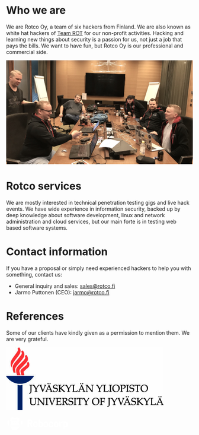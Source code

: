 # Who we are

We are Rotco Oy, a team of six hackers from Finland. We are also known as white hat hackers of [Team ROT](https://www.rot.fi) for our non-profit activities. Hacking and learning new things about security is a passion for us, not just a job that pays the bills. We want to have fun, but Rotco Oy is our professional and commercial side.

![Rotco team](./rotco-team.jpg)


# Rotco services 

We are mostly interested in technical penetration testing gigs and live hack events. We have wide experience in information security, backed up by deep knowledge about software development, linux and network administration and cloud services, but our main forte is in testing web based software systems.

# Contact information

If you have a proposal or simply need experienced hackers to help you with something, contact us:

* General inquiry and sales: sales@rotco.fi
* Jarmo Puttonen (CEO): jarmo@rotco.fi


# References

Some of our clients have kindly given as a permission to mention them. We are very grateful.

![University of Jyväskylä](./jyu-vaaka-kaksikielinen.jpg)
 
<svg width="334" height="80" fill="none" xmlns="http://www.w3.org/2000/svg"><path d="M61.798 16.706h3.705a2.205 2.205 0 002.196-2.347c-.08-1.163-1.098-2.044-2.268-2.044h-3.633a.305.305 0 00-.304.303v3.785c0 .166.138.303.304.303zm6.406 3.243a.237.237 0 00-.08.282l3.576 8.422a.226.226 0 01-.21.318h-3.726a.463.463 0 01-.426-.29L64.21 20.94a.463.463 0 00-.426-.289l-2-.007a.305.305 0 00-.304.303v7.721a.305.305 0 01-.303.304h-3.323a.305.305 0 01-.303-.304V8.682c0-.166.137-.304.303-.304h7.642c3.308 0 6.052 2.622 6.132 5.93.058 2.29-.845 3.886-3.041 5.374-.104.075-.19.134-.258.18l-.125.087zm10.625 5.706c1.437 0 2.253-.592 2.434-1.762.18-1.192.18-3.294 0-4.492-.18-1.17-.997-1.763-2.434-1.763-1.488 0-2.21.527-2.405 1.762-.18 1.192-.18 3.294 0 4.493.166 1.185.953 1.762 2.405 1.762zm-6.046-6.226c.42-3.351 2.73-5.431 6.046-5.431 3.33 0 5.663 2.08 6.074 5.431.152 1.185.152 3.25 0 4.435-.419 3.352-2.73 5.432-6.045 5.432-3.337 0-5.663-2.08-6.075-5.432-.151-1.184-.151-3.257 0-4.435zm22.832 4.457c-.066 1.148-.99 1.892-2.348 1.892-1.408 0-2.275-.686-2.376-1.892-.087-1.192-.087-3.287 0-4.478.065-.867.534-1.893 2.376-1.893 1.358 0 2.275.744 2.348 1.893.086 1.191.086 3.286 0 4.478zm-1.9-9.888c-1.264 0-1.9.296-2.492.816-.115.108-.303.022-.303-.137V8.682a.305.305 0 00-.304-.304H87.59a.305.305 0 00-.303.304v19.985c0 .166.137.304.303.304h1.993a.459.459 0 00.369-.18l.737-.976c.072-.101.224-.094.296 0 .534.737 1.293 1.48 2.737 1.48 2.969 0 5.294-2.282 5.54-5.424.087-1.184.087-3.257 0-4.442-.253-3.149-2.579-5.431-5.547-5.431zm66.528 11.78c1.358 0 2.283-.744 2.348-1.892.094-1.192.094-3.287 0-4.478-.072-1.149-.99-1.893-2.348-1.893-1.408 0-2.275.694-2.376 1.893-.087 1.191-.087 3.286 0 4.478.072.867.535 1.892 2.376 1.892zm.448-11.78c2.969 0 5.302 2.282 5.54 5.424.087 1.185.087 3.265 0 4.45-.246 3.141-2.571 5.424-5.54 5.424-1.264 0-1.907-.296-2.492-.824-.115-.108-.303-.021-.303.138v5.836a.305.305 0 01-.303.303h-3.027a.305.305 0 01-.303-.303v-19.82c0-.166.137-.303.303-.303h1.994c.144 0 .282.065.368.18l.73.976c.079.1.224.1.296 0 .534-.737 1.293-1.481 2.737-1.481zm-51.137 9.895c-.18 1.17-.996 1.762-2.434 1.762-1.451 0-2.239-.577-2.405-1.762-.18-1.199-.18-3.3 0-4.492.195-1.236.917-1.763 2.405-1.763 1.438 0 2.254.592 2.434 1.762.181 1.2.181 3.301 0 4.493zm-2.434-9.895c-3.315 0-5.626 2.08-6.045 5.431-.152 1.178-.152 3.25 0 4.435.412 3.352 2.745 5.432 6.074 5.432 3.315 0 5.627-2.08 6.046-5.432.151-1.184.151-3.25 0-4.435-.419-3.351-2.745-5.431-6.075-5.431zm7.938 5.431c.419-3.351 2.745-5.431 6.074-5.431 3.503 0 5.952 2.347 5.945 5.735v.173a.306.306 0 01-.304.303h-2.867a.3.3 0 01-.303-.274c0-.014-.002-.027-.004-.042a.41.41 0 01-.004-.052c-.086-1.43-.946-2.188-2.492-2.188-1.502 0-2.246.541-2.405 1.762-.151 1.192-.151 3.294 0 4.485.138 1.178.954 1.77 2.434 1.77 1.503 0 2.239-.657 2.463-2.181l.022-.123a.304.304 0 01.303-.26h2.861c.166 0 .303.137.303.303v.174c0 3.748-2.99 5.713-5.952 5.713-3.337 0-5.662-2.08-6.074-5.432-.152-1.184-.152-3.257 0-4.435zm22.261 4.464c-.181 1.17-.997 1.762-2.435 1.762-1.451 0-2.239-.577-2.405-1.762-.18-1.199-.18-3.3 0-4.492.195-1.236.918-1.763 2.405-1.763 1.438 0 2.254.592 2.435 1.762.18 1.2.18 3.301 0 4.493zm-2.435-9.895c-3.315 0-5.626 2.08-6.045 5.431-.152 1.178-.152 3.25 0 4.435.412 3.352 2.745 5.432 6.074 5.432 3.316 0 5.627-2.08 6.046-5.432.151-1.184.151-3.25 0-4.435-.419-3.351-2.745-5.431-6.075-5.431zm16.028.332h1.184c.174 0 .311.137.304.303v2.73a.306.306 0 01-.304.304h-1.213c-2.492 0-3.98 1.387-3.98 3.713v7.295a.305.305 0 01-.303.303h-3.027a.305.305 0 01-.303-.303V14.64c0-.166.137-.304.303-.304h1.784c.195 0 .369.123.434.31l.57 1.684c.044.13.21.166.304.072.274-.282.751-.751.996-.946.593-.477 1.402-1.127 3.251-1.127zM16.988 10.904h12.279c.671 0 1.206-.541 1.213-1.206 0-.664-.542-1.206-1.206-1.206H16.988c-.665 0-1.206.542-1.206 1.206 0 .665.541 1.206 1.206 1.206zm7.056 5.483a1.436 1.436 0 102.875 0 1.436 1.436 0 10-2.875 0zm-4.701 0a1.436 1.436 0 102.874 0 1.437 1.437 0 10-2.874 0zm16.612-7.274a7.235 7.235 0 01-3.301 6.97.456.456 0 00-.108.694 12.332 12.332 0 012.925 7.02.454.454 0 01-.455.506H11.239a.466.466 0 01-.455-.506 12.34 12.34 0 012.932-7.02.45.45 0 00-.108-.687 7.229 7.229 0 01-3.214-7.548 7.112 7.112 0 016.002-5.713 7.266 7.266 0 014.095.57 6.312 6.312 0 005.273 0 7.242 7.242 0 014.124-.57c3.163.47 5.698 3.106 6.067 6.284zM11.383 26.47h23.488c.29 0 .506.26.455.549-1.032 5.8-6.096 10.212-12.199 10.212s-11.166-4.405-12.199-10.213a.464.464 0 01.455-.549zM6.667 10.86c-2.297.939-3.922 3.178-3.922 5.807v1.033c0 2.63 1.632 4.861 3.922 5.807a.46.46 0 00.635-.426V11.287a.462.462 0 00-.635-.426zm32.285.426a.46.46 0 01.636-.426c2.297.946 3.922 3.178 3.922 5.807v1.033c0 2.63-1.625 4.868-3.922 5.807a.462.462 0 01-.636-.426V11.287z" fill="#fff"></path></svg>

